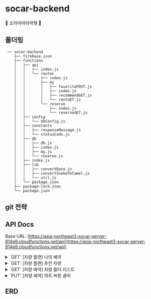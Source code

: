 # socar-backend
🚗  쏘카아아아악퉷  🚙

## 

## 폴더링
```
 ── socar-backend
    ├── firebase.json
    ├── functions
    │   ├── api
    │   │   ├── index.js
    │   │   └── routes
    │   │       ├── index.js
    │   │       ├── my
    │   │       │   ├── favoritePOST.js
    │   │       │   ├── index.js
    │   │       │   ├── recommendGET.js
    │   │       │   └── rentGET.js
    │   │       └── reserve
    │   │           ├── index.js
    │   │           └── reserveGET.js
    │   ├── config
    │   │   └── dbConfig.js
    │   ├── constants
    │   │   ├── responseMessage.js
    │   │   └── statusCode.js
    │   ├── db
    │   │   ├── db.js
    │   │   ├── index.js
    │   │   ├── my.js
    │   │   └── reserve.js
    │   ├── index.js
    │   ├── lib
    │   │   ├── convertDate.js
    │   │   ├── convertSnakeToCamel.js
    │   │   └── util.js
    │   └── package.json
    ├── package-lock.json
    └── package.json
```

## git 전략


## API Docs
Base URL: [https://asia-northeast3-socar-server-814e9.cloudfunctions.net/api](https://asia-northeast3-socar-server-814e9.cloudfunctions.net/api)

<details>
<summary>`GET` [차량 플랜] 나의 예약</summary>

### path: `/my/rent`

### REQUEST HEADER
```
{
	userId: int
}

EX)
{
	userId: 3
}
```

### RESPONSE BODY

```json
{
    "status": 200,
    "success": true,
    "message": "나의 예약 조회 성공",
    "data": [
        {
            "date": "02 sat",
            "location": "신라스테이 삼성",
            "address": "서울특별시 강남구 영동대로 506"
        },
        {
            "date": "12 tue",
            "location": "신림현대아파트 주차장",
            "address": "서울특별시 관악구 신림로 29길 8"
        },
        {
            "date": "21 thu",
            "location": "신림 포도몰 주차장",
            "address": "서울특별시 관악구 신림로 330"
        }
    ]
}
```
</details>

<details>
<summary>`GET` [차량 플랜] 추천 차량</summary>    

### path: `/my/recommend`

### REQUEST HEADER

```
{
	userId: int,
}

EX)
{
	userId: 4,
}
```

### RESPONSE BODY

```json

{
    "status": 200,
    "success": true,
    "message": "추천 차량 조회 성공",
    "data": [
        {
            "carName": "투싼(경유)",
            "priceUnit": "월",
            "price": 503000,
            "discountRate": 26,
            "imageUrl": "https://firebasestorage.googleapis.com/v0/b/socar-server-814e9.appspot.com/o/car%2Ftosan.png?alt=media"
        },
        {
            "carName": "카니발 11인승",
            "priceUnit": "월",
            "price": 653000,
            "discountRate": 16,
            "imageUrl": "https://firebasestorage.googleapis.com/v0/b/socar-server-814e9.appspot.com/o/car%2Fcarnival11.png?alt=media"
        },
        {
            "carName": "올뉴모닝",
            "priceUnit": "월",
            "price": 454000,
            "discountRate": 15,
            "imageUrl": "https://firebasestorage.googleapis.com/v0/b/socar-server-814e9.appspot.com/o/car%2Fallnewmorning.png?alt=media"
        },
        {
            "carName": "더뉴아반떼",
            "priceUnit": "월",
            "price": 385000,
            "discountRate": 37,
            "imageUrl": "https://firebasestorage.googleapis.com/v0/b/socar-server-814e9.appspot.com/o/car%2Fthenewavante.png?alt=media"
        }
    ]
}
```
</details>

<details>
<summary>`GET` [차량 예약] 차량 필터 리스트</summary>

- 쿼리 보내는 형식 (필터가 안 걸려있는 쿼리 값은 보내지 않으셔도 됩니다.)
    
```
/reserve?start=20211113&end=20211115&type=준중형&location=서울/경기/인천&price=desc&trend=true
```
    
- 예시
    
```
/reserve?start=202111118&end=20211128&type=준중형&location=서울/경기/인천&price=desc
```
    

### REQUEST HEADER

```
REQUEST HEADER
{
	userId: int,
}
```

### RESPONSE BODY

- 조회 성공

```jsx
{
    "status": 200,
    "success": true,
    "message": "예약 가능한 차량 리스트 조회 성공",
    "data": [
        {
            "carId": 2,
            "carName": "더뉴아반떼",
            "modelYear": "2018년~2019년",
            "priceUnit": "월",
            "price": 385000,
            "discountRate": 37,
            "currentLocation": "신림 포도몰 주차장",
            "imageUrl": "https://firebasestorage.googleapis.com/v0/b/socar-server-814e9.appspot.com/o/car%2Fthenewavante.png?alt=media",
            "isLiked": false
        },
        {
            "carId": 1,
            "carName": "투싼(경유)",
            "modelYear": "2016년~2017년",
            "priceUnit": "월",
            "price": 503000,
            "discountRate": 26,
            "currentLocation": "신림현대아파트 주차장",
            "imageUrl": "https://firebasestorage.googleapis.com/v0/b/socar-server-814e9.appspot.com/o/car%2Ftosan.png?alt=media",
            "isLiked": false
        },
        {
            "carId": 5,
            "carName": "올뉴K3",
            "modelYear": "2018년~2019년",
            "priceUnit": "월",
            "price": 542000,
            "discountRate": 16,
            "currentLocation": "신림현대아파트 주차장",
            "imageUrl": "https://firebasestorage.googleapis.com/v0/b/socar-server-814e9.appspot.com/o/car%2Fallnewk3.png?alt=media",
            "isLiked": false
        },
        {
            "carId": 4,
            "carName": "코나",
            "modelYear": "2018년~2019년",
            "priceUnit": "월",
            "price": 579000,
            "discountRate": 14,
            "currentLocation": "신라스테이 삼성",
            "imageUrl": "https://firebasestorage.googleapis.com/v0/b/socar-server-814e9.appspot.com/o/car%2Fcona.png?alt=media",
            "isLiked": false
        }
    ]
}
```

- start와 end 둘 중 하나만 작성한 경우 / userId 없는 경우
    
```jsx
{
    "status": 400,
    "success": false,
    "message": "필요한 값이 없습니다"
}
```
</details>    
<details>
<summary>`PUT` [차량 예약] 하트 버튼 클릭</summary>

### path: `/my/favorite`

### REQUEST BODY

```
{
	userId: int,
	carId: int,
	isLiked: boolean,
}

EX)
{
    "userId": 1,
    "carId": 2,
    "isLiked": false
}
```

### RESPONSE BODY

```json
{
    "status": 200,
    "success": true,
    "message": "좋아요 상태 변경 성공",
    "data": {
        "carId": 2,
        "isLiked": false
    }
}
```
</details>

## ERD
